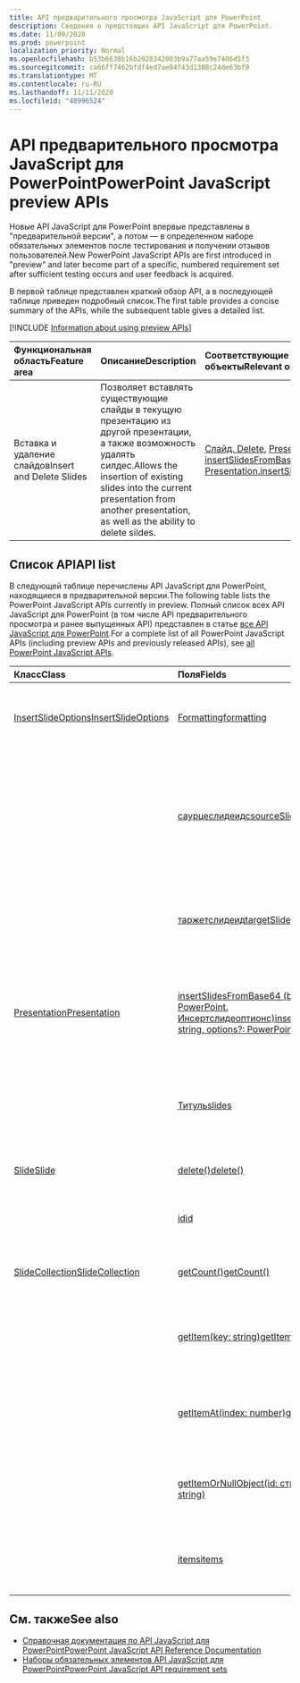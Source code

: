```yaml
---
title: API предварительного просмотра JavaScript для PowerPoint
description: Сведения о предстоящих API JavaScript для PowerPoint.
ms.date: 11/09/2020
ms.prod: powerpoint
localization_priority: Normal
ms.openlocfilehash: b53b6638b16b2028342003b9a77aa59e7406d5f3
ms.sourcegitcommit: ca66ff7462bfdf4ed7ae04f43d1388c24de63bf9
ms.translationtype: MT
ms.contentlocale: ru-RU
ms.lasthandoff: 11/11/2020
ms.locfileid: "48996524"
---
```

# <a name="powerpoint-javascript-preview-apis"></a><span data-ttu-id="80264-103">API предварительного просмотра JavaScript для PowerPoint</span><span class="sxs-lookup"><span data-stu-id="80264-103">PowerPoint JavaScript preview APIs</span></span>

<span data-ttu-id="80264-104">Новые API JavaScript для PowerPoint впервые представлены в "предварительной версии", а потом — в определенном наборе обязательных элементов после тестирования и получении отзывов пользователей.</span><span class="sxs-lookup"><span data-stu-id="80264-104">New PowerPoint JavaScript APIs are first introduced in "preview" and later become part of a specific, numbered requirement set after sufficient testing occurs and user feedback is acquired.</span></span>

<span data-ttu-id="80264-105">В первой таблице представлен краткий обзор API, а в последующей таблице приведен подробный список.</span><span class="sxs-lookup"><span data-stu-id="80264-105">The first table provides a concise summary of the APIs, while the subsequent table gives a detailed list.</span></span>

[!INCLUDE [Information about using preview APIs](../../includes/using-preview-apis-host.md)]

| <span data-ttu-id="80264-106">Функциональная область</span><span class="sxs-lookup"><span data-stu-id="80264-106">Feature area</span></span> | <span data-ttu-id="80264-107">Описание</span><span class="sxs-lookup"><span data-stu-id="80264-107">Description</span></span> | <span data-ttu-id="80264-108">Соответствующие объекты</span><span class="sxs-lookup"><span data-stu-id="80264-108">Relevant objects</span></span> |
|:--- |:--- |:--- |
| <span data-ttu-id="80264-109">Вставка и удаление слайдов</span><span class="sxs-lookup"><span data-stu-id="80264-109">Insert and Delete Slides</span></span> | <span data-ttu-id="80264-110">Позволяет вставлять существующие слайды в текущую презентацию из другой презентации, а также возможность удалять силдес.</span><span class="sxs-lookup"><span data-stu-id="80264-110">Allows the insertion of existing slides into the current presentation from another presentation, as well as the ability to delete sildes.</span></span> | <span data-ttu-id="80264-111">[Слайд. Delete](/javascript/api/powerpoint/powerpoint.slide#delete--), [Presentation. insertSlidesFromBase64](/javascript/api/powerpoint/powerpoint.presentation#insertslidesfrombase64-base64file--options-)</span><span class="sxs-lookup"><span data-stu-id="80264-111">[Slide.delete](/javascript/api/powerpoint/powerpoint.slide#delete--), [Presentation.insertSlidesFromBase64](/javascript/api/powerpoint/powerpoint.presentation#insertslidesfrombase64-base64file--options-)</span></span>|

## <a name="api-list"></a><span data-ttu-id="80264-112">Список API</span><span class="sxs-lookup"><span data-stu-id="80264-112">API list</span></span>

<span data-ttu-id="80264-113">В следующей таблице перечислены API JavaScript для PowerPoint, находящиеся в предварительной версии.</span><span class="sxs-lookup"><span data-stu-id="80264-113">The following table lists the PowerPoint JavaScript APIs currently in preview.</span></span> <span data-ttu-id="80264-114">Полный список всех API JavaScript для PowerPoint (в том числе API предварительного просмотра и ранее выпущенных API) представлен в статье [все API JavaScript для PowerPoint](/javascript/api/powerpoint?view=powerpoint-js-preview&preserve-view=true).</span><span class="sxs-lookup"><span data-stu-id="80264-114">For a complete list of all PowerPoint JavaScript APIs (including preview APIs and previously released APIs), see [all PowerPoint JavaScript APIs](/javascript/api/powerpoint?view=powerpoint-js-preview&preserve-view=true).</span></span>

| <span data-ttu-id="80264-115">Класс</span><span class="sxs-lookup"><span data-stu-id="80264-115">Class</span></span> | <span data-ttu-id="80264-116">Поля</span><span class="sxs-lookup"><span data-stu-id="80264-116">Fields</span></span> | <span data-ttu-id="80264-117">Описание</span><span class="sxs-lookup"><span data-stu-id="80264-117">Description</span></span> |
|:---|:---|:---|
|[<span data-ttu-id="80264-118">InsertSlideOptions</span><span class="sxs-lookup"><span data-stu-id="80264-118">InsertSlideOptions</span></span>](/javascript/api/powerpoint/powerpoint.insertslideoptions)|[<span data-ttu-id="80264-119">Formatting</span><span class="sxs-lookup"><span data-stu-id="80264-119">formatting</span></span>](/javascript/api/powerpoint/powerpoint.insertslideoptions#formatting)|<span data-ttu-id="80264-120">Задает формат, используемый при вставке слайдов.</span><span class="sxs-lookup"><span data-stu-id="80264-120">Specifies which formatting to use during slide insertion.</span></span>|
||[<span data-ttu-id="80264-121">саурцеслидеидс</span><span class="sxs-lookup"><span data-stu-id="80264-121">sourceSlideIds</span></span>](/javascript/api/powerpoint/powerpoint.insertslideoptions#sourceslideids)|<span data-ttu-id="80264-122">Указывает слайды из исходной презентации, которые будут вставлены в текущую презентацию.</span><span class="sxs-lookup"><span data-stu-id="80264-122">Specifies the slides from the source presentation that will be inserted into the current presentation.</span></span>|
||[<span data-ttu-id="80264-123">таржетслидеид</span><span class="sxs-lookup"><span data-stu-id="80264-123">targetSlideId</span></span>](/javascript/api/powerpoint/powerpoint.insertslideoptions#targetslideid)|<span data-ttu-id="80264-124">Указывает, где будут вставляться новые слайды в презентации.</span><span class="sxs-lookup"><span data-stu-id="80264-124">Specifies where in the presentation the new slides will be inserted.</span></span>|
|[<span data-ttu-id="80264-125">Presentation</span><span class="sxs-lookup"><span data-stu-id="80264-125">Presentation</span></span>](/javascript/api/powerpoint/powerpoint.presentation)|[<span data-ttu-id="80264-126">insertSlidesFromBase64 (base64File: строка, параметры?: PowerPoint. Инсертслидеоптионс)</span><span class="sxs-lookup"><span data-stu-id="80264-126">insertSlidesFromBase64(base64File: string, options?: PowerPoint.InsertSlideOptions)</span></span>](/javascript/api/powerpoint/powerpoint.presentation#insertslidesfrombase64-base64file--options-)|<span data-ttu-id="80264-127">Вставляет указанные слайды из презентации в текущую презентацию.</span><span class="sxs-lookup"><span data-stu-id="80264-127">Inserts the specified slides from a presentation into the current presentation.</span></span>|
||[<span data-ttu-id="80264-128">Титуль</span><span class="sxs-lookup"><span data-stu-id="80264-128">slides</span></span>](/javascript/api/powerpoint/powerpoint.presentation#slides)|<span data-ttu-id="80264-129">Возвращает упорядоченную коллекцию слайдов в презентации.</span><span class="sxs-lookup"><span data-stu-id="80264-129">Returns an ordered collection of slides in the presentation.</span></span>|
|[<span data-ttu-id="80264-130">Slide</span><span class="sxs-lookup"><span data-stu-id="80264-130">Slide</span></span>](/javascript/api/powerpoint/powerpoint.slide)|[<span data-ttu-id="80264-131">delete()</span><span class="sxs-lookup"><span data-stu-id="80264-131">delete()</span></span>](/javascript/api/powerpoint/powerpoint.slide#delete--)|<span data-ttu-id="80264-132">Удаляет слайд из презентации.</span><span class="sxs-lookup"><span data-stu-id="80264-132">Deletes the slide from the presentation.</span></span>|
||[<span data-ttu-id="80264-133">id</span><span class="sxs-lookup"><span data-stu-id="80264-133">id</span></span>](/javascript/api/powerpoint/powerpoint.slide#id)|<span data-ttu-id="80264-134">Получает уникальный идентификатор слайда.</span><span class="sxs-lookup"><span data-stu-id="80264-134">Gets the unique ID of the slide.</span></span>|
|[<span data-ttu-id="80264-135">SlideCollection</span><span class="sxs-lookup"><span data-stu-id="80264-135">SlideCollection</span></span>](/javascript/api/powerpoint/powerpoint.slidecollection)|[<span data-ttu-id="80264-136">getCount()</span><span class="sxs-lookup"><span data-stu-id="80264-136">getCount()</span></span>](/javascript/api/powerpoint/powerpoint.slidecollection#getcount--)|<span data-ttu-id="80264-137">Получает количество слайдов в коллекции.</span><span class="sxs-lookup"><span data-stu-id="80264-137">Gets the number of slides in the collection.</span></span>|
||[<span data-ttu-id="80264-138">getItem(key: string)</span><span class="sxs-lookup"><span data-stu-id="80264-138">getItem(key: string)</span></span>](/javascript/api/powerpoint/powerpoint.slidecollection#getitem-key-)|<span data-ttu-id="80264-139">Получает слайд с помощью уникального идентификатора.</span><span class="sxs-lookup"><span data-stu-id="80264-139">Gets a slide using its unique ID.</span></span>|
||[<span data-ttu-id="80264-140">getItemAt(index: number)</span><span class="sxs-lookup"><span data-stu-id="80264-140">getItemAt(index: number)</span></span>](/javascript/api/powerpoint/powerpoint.slidecollection#getitemat-index-)|<span data-ttu-id="80264-141">Получает слайд с использованием индекса, основанного на нуле, в коллекции.</span><span class="sxs-lookup"><span data-stu-id="80264-141">Gets a slide using its zero-based index in the collection.</span></span>|
||[<span data-ttu-id="80264-142">getItemOrNullObject(id: строка)</span><span class="sxs-lookup"><span data-stu-id="80264-142">getItemOrNullObject(id: string)</span></span>](/javascript/api/powerpoint/powerpoint.slidecollection#getitemornullobject-id-)|<span data-ttu-id="80264-143">Получает слайд с помощью уникального идентификатора.</span><span class="sxs-lookup"><span data-stu-id="80264-143">Gets a slide using its unique ID.</span></span>|
||[<span data-ttu-id="80264-144">items</span><span class="sxs-lookup"><span data-stu-id="80264-144">items</span></span>](/javascript/api/powerpoint/powerpoint.slidecollection#items)|<span data-ttu-id="80264-145">Получает загруженные дочерние элементы в этой коллекции.</span><span class="sxs-lookup"><span data-stu-id="80264-145">Gets the loaded child items in this collection.</span></span>|

## <a name="see-also"></a><span data-ttu-id="80264-146">См. также</span><span class="sxs-lookup"><span data-stu-id="80264-146">See also</span></span>

- [<span data-ttu-id="80264-147">Справочная документация по API JavaScript для PowerPoint</span><span class="sxs-lookup"><span data-stu-id="80264-147">PowerPoint JavaScript API Reference Documentation</span></span>](/javascript/api/powerpoint?view=powerpoint-js-preview&preserve-view=true)
- [<span data-ttu-id="80264-148">Наборы обязательных элементов API JavaScript для PowerPoint</span><span class="sxs-lookup"><span data-stu-id="80264-148">PowerPoint JavaScript API requirement sets</span></span>](powerpoint-api-requirement-sets.md)
